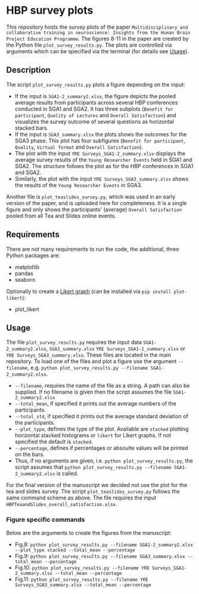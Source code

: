# HBP survey plots 
This repository hosts the survey plots of the paper `Multidisciplinary and collaborative training in neuroscience: Insights from the Human Brain Project Education Programme`.
The figures 8-11 in the paper are created by the Python file `plot_survey_results.py`. The plots are controlled via arguments which can be specified via the terminal (for details see [Usage](https://github.com/alperyeg/hbp_survey_plots?tab=readme-ov-file#usage)). 

## Description 
The script `plot_survey_results.py` plots a figure depending on the input:
- If the input is `SGA1-2_summary2.xlsx`, the figure depicts the pooled average results from participants across several HBP conferences conducted in SGA1 and SGA2. It has three subplots (`Benefit for participant`, `Quality of Lectures` and `Overall Satisfaction`) and visualizes the survey outcome of several questions as horizontal stacked bars.
- If the input is `SGA3_summary.xlsx` the plots shows the outcomes for the SGA3 phase. This plot has four subfigures (`Benefit for participant`, `Quality`, `Virtual format` and `Overall Satisfaction`).
- The plot with the input `YRE Surveys_SGA1-2_summary.xlsx` displays the average survey results of the `Young Researcher Events` held in SGA1 and SGA2. The structure follows the plot as for the HBP conferences in SGA1 and SGA2. 
- Similarly, the plot with the input `YRE Surveys_SGA3_summary.xlsx` shows the results of the `Young Researcher Events` in SGA3. 

Another file is `plot_teaslides_survey.py`, which was used in an early version of the paper, and is uploaded here for completeness. It is a single figure and only shows the participants' (average) `Overall Satisfaction` pooled from all Tea and Slides online events. 


## Requirements
There are not many requirements to run the code, the additional, three Python packages are: 
- matplotlib
- pandas
- seaborn

Optionally to create a [Likert graph](https://github.com/nmalkin/plot-likert) (can be installed via `pip install plot-likert`): 
- plot_likert 

## Usage
The file `plot_survey_results.py` requires the input data `SGA1-2_summary2.xlsx`, `SGA3_summary.xlsx` `YRE Surveys_SGA1-2_summary.xlsx` or `YRE Surveys_SGA3_summary.xlsx`. These files are located in the main repository. 
To load one of the files and plot a figure use the argument `--filename`, e.g. `python plot_survey_results.py --filename SGA1-2_summary2.xlsx`. 
- `--filename`, requires the name of the file as a string. A path can also be supplied. If no filename is given then the script assumes the file `SGA1-2_summary2.xlsx`
- `--total_mean`, if specified it prints out the average numbers of the participants.
- `--total_std`, if specified it prints out the average standard deviation of the participants. 
- `--plot_type`, defines the type of the plot. Available are `stacked` plotting horizontal stacked histograms or `likert` for Likert graphs. If not specified the default is `stacked`. 
- `--percentage`, defines if percentages or absoulte values will be printed on the bars.
- Thus, if no arguments are given, i.e. `python plot_survey_results.py`, the script assumes that `python plot_survey_results.py --filename SGA1-2_summary2.xlsx` is called.

For the final version of the manuscript we decided not use the plot for the tea and slides survey. The script `plot_teaslides_survey.py` follows the same command scheme as above. The file requires the input `HBPTeaandSlides_overall_satisfaction.xlsx`. 

### Figure specific commands
Below are the arguments to create the figures from the manuscript: 
- Fig.8: `python plot_survey_results.py --filename SGA1-2_summary2.xlsx --plot_type stacked --total_mean --percentage`
- Fig.9: `python plot_survey_results.py --filename SGA3_summary.xlsx --total_mean --percentage`
- Fig.10: `python plot_survey_results.py --filename YRE Surveys_SGA1-2_summary.xlsx --total_mean --percentage`
- Fig.11: `python plot_survey_results.py --filename YRE Surveys_SGA3_summary.xlsx --total_mean --percentage`
